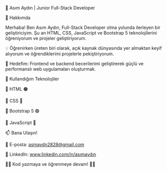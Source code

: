 🌟 Asım Aydın | Junior Full-Stack Developer


🚀 Hakkımda

Merhaba! Ben Asım Aydın, Full-Stack Developer olma yolunda ilerleyen bir geliştiriciyim. Şu an HTML, CSS, JavaScript ve Bootstrap 5 teknolojilerini öğreniyorum ve projeler geliştiriyorum.

💡 Öğrenirken üreten biri olarak, açık kaynak dünyasında yer almaktan keyif alıyorum ve öğrendiklerimi projelerle pekiştiriyorum.

🔎 Hedefim: Frontend ve backend becerilerimi geliştirerek güçlü ve performanslı web uygulamaları oluşturmak.


🚀 Kullandığım Teknolojiler

🔹 HTML 🟠

🔹 CSS 🔵

🔹 Bootstrap 5 🟣

🔹 JavaScript 💛


📫 Bana Ulaşın!

📧 E-posta: asmaydn2828@gmail.com

💼 LinkedIn: www.linkedin.com/in/asımaydın

👨‍💻 Kod yazmaya ve öğrenmeye devam! 🚀✨
